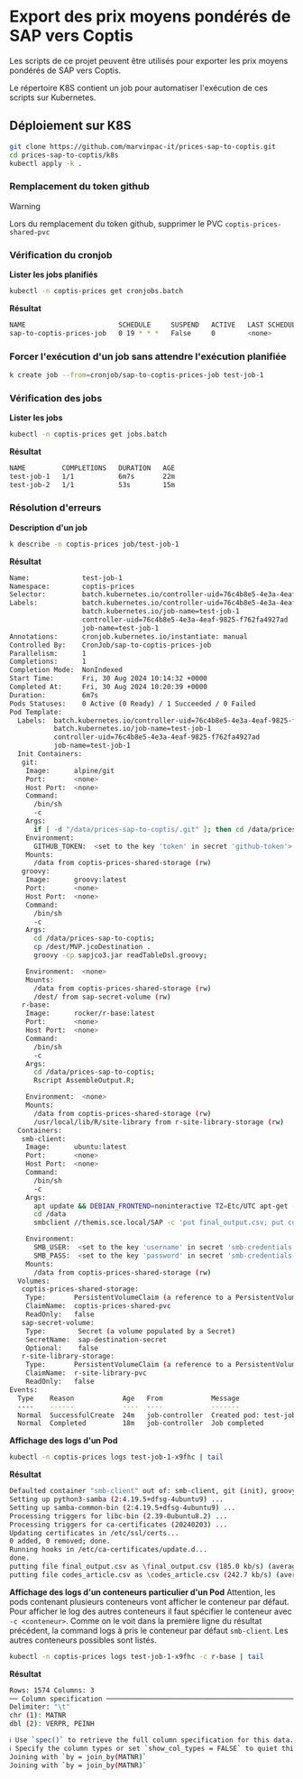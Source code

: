 # Export des prix moyens pondérés de SAP vers Coptis

Les scripts de ce projet peuvent être utilisés pour exporter les prix moyens pondérés de SAP
vers Coptis.

Le répertoire K8S contient un job pour automatiser l'exécution de ces scripts sur Kubernetes.

## Déploiement sur K8S

```sh
git clone https://github.com/marvinpac-it/prices-sap-to-coptis.git
cd prices-sap-to-coptis/k8s
kubectl apply -k .
```

### Remplacement du token github

> [!WARNING]
> Lors du remplacement du token github, supprimer le PVC `coptis-prices-shared-pvc`

### Vérification du cronjob

**Lister les jobs planifiés**
```sh
kubectl -n coptis-prices get cronjobs.batch
```

**Résultat**
```sh
NAME                       SCHEDULE     SUSPEND   ACTIVE   LAST SCHEDULE   AGE
sap-to-coptis-prices-job   0 19 * * *   False     0        <none>          20m
```

### Forcer l'exécution d'un job sans attendre l'exécution planifiée

```sh
k create job --from=cronjob/sap-to-coptis-prices-job test-job-1
```

### Vérification des jobs

**Lister les jobs**
```sh
kubectl -n coptis-prices get jobs.batch
```

**Résultat**
```sh
NAME         COMPLETIONS   DURATION   AGE
test-job-1   1/1           6m7s       22m
test-job-2   1/1           53s        15m
```

### Résolution d'erreurs

**Description d'un job**
```sh
k describe -n coptis-prices job/test-job-1
```

**Résultat**
```sh
Name:             test-job-1
Namespace:        coptis-prices
Selector:         batch.kubernetes.io/controller-uid=76c4b8e5-4e3a-4eaf-9825-f762fa4927ad
Labels:           batch.kubernetes.io/controller-uid=76c4b8e5-4e3a-4eaf-9825-f762fa4927ad
                  batch.kubernetes.io/job-name=test-job-1
                  controller-uid=76c4b8e5-4e3a-4eaf-9825-f762fa4927ad
                  job-name=test-job-1
Annotations:      cronjob.kubernetes.io/instantiate: manual
Controlled By:    CronJob/sap-to-coptis-prices-job
Parallelism:      1
Completions:      1
Completion Mode:  NonIndexed
Start Time:       Fri, 30 Aug 2024 10:14:32 +0000
Completed At:     Fri, 30 Aug 2024 10:20:39 +0000
Duration:         6m7s
Pods Statuses:    0 Active (0 Ready) / 1 Succeeded / 0 Failed
Pod Template:
  Labels:  batch.kubernetes.io/controller-uid=76c4b8e5-4e3a-4eaf-9825-f762fa4927ad
           batch.kubernetes.io/job-name=test-job-1
           controller-uid=76c4b8e5-4e3a-4eaf-9825-f762fa4927ad
           job-name=test-job-1
  Init Containers:
   git:
    Image:      alpine/git
    Port:       <none>
    Host Port:  <none>
    Command:
      /bin/sh
      -c
    Args:
      if [ -d "/data/prices-sap-to-coptis/.git" ]; then cd /data/prices-sap-to-coptis && git pull; else git clone --single-branch --depth 1 https://$(GITHUB_TOKEN)@github.com/marvinpac-it/prices-sap-to-coptis.git /data/prices-sap-to-coptis; fi;
    Environment:
      GITHUB_TOKEN:  <set to the key 'token' in secret 'github-token'>  Optional: false
    Mounts:
      /data from coptis-prices-shared-storage (rw)
   groovy:
    Image:      groovy:latest
    Port:       <none>
    Host Port:  <none>
    Command:
      /bin/sh
      -c
    Args:
      cd /data/prices-sap-to-coptis;
      cp /dest/MVP.jcoDestination .
      groovy -cp sapjco3.jar readTableDsl.groovy;

    Environment:  <none>
    Mounts:
      /data from coptis-prices-shared-storage (rw)
      /dest/ from sap-secret-volume (rw)
   r-base:
    Image:      rocker/r-base:latest
    Port:       <none>
    Host Port:  <none>
    Command:
      /bin/sh
      -c
    Args:
      cd /data/prices-sap-to-coptis;
      Rscript AssembleOutput.R;

    Environment:  <none>
    Mounts:
      /data from coptis-prices-shared-storage (rw)
      /usr/local/lib/R/site-library from r-site-library-storage (rw)
  Containers:
   smb-client:
    Image:      ubuntu:latest
    Port:       <none>
    Host Port:  <none>
    Command:
      /bin/sh
      -c
    Args:
      apt update && DEBIAN_FRONTEND=noninteractive TZ=Etc/UTC apt-get -y install smbclient
      cd /data
      smbclient //themis.sce.local/SAP -c 'put final_output.csv; put codes_article.csv' --user=SCE/$(SMB_USER)%$(SMB_PASS)

    Environment:
      SMB_USER:  <set to the key 'username' in secret 'smb-credentials'>  Optional: false
      SMB_PASS:  <set to the key 'password' in secret 'smb-credentials'>  Optional: false
    Mounts:
      /data from coptis-prices-shared-storage (rw)
  Volumes:
   coptis-prices-shared-storage:
    Type:       PersistentVolumeClaim (a reference to a PersistentVolumeClaim in the same namespace)
    ClaimName:  coptis-prices-shared-pvc
    ReadOnly:   false
   sap-secret-volume:
    Type:        Secret (a volume populated by a Secret)
    SecretName:  sap-destination-secret
    Optional:    false
   r-site-library-storage:
    Type:       PersistentVolumeClaim (a reference to a PersistentVolumeClaim in the same namespace)
    ClaimName:  r-site-library-pvc
    ReadOnly:   false
Events:
  Type    Reason            Age   From            Message
  ----    ------            ----  ----            -------
  Normal  SuccessfulCreate  24m   job-controller  Created pod: test-job-1-x9fhc
  Normal  Completed         18m   job-controller  Job completed
```

**Affichage des logs d'un Pod**
```sh
kubectl -n coptis-prices logs test-job-1-x9fhc | tail
```

**Résultat**
```sh
Defaulted container "smb-client" out of: smb-client, git (init), groovy (init), r-base (init)
Setting up python3-samba (2:4.19.5+dfsg-4ubuntu9) ...
Setting up samba-common-bin (2:4.19.5+dfsg-4ubuntu9) ...
Processing triggers for libc-bin (2.39-0ubuntu8.2) ...
Processing triggers for ca-certificates (20240203) ...
Updating certificates in /etc/ssl/certs...
0 added, 0 removed; done.
Running hooks in /etc/ca-certificates/update.d...
done.
putting file final_output.csv as \final_output.csv (185.0 kb/s) (average 185.0 kb/s)
putting file codes_article.csv as \codes_article.csv (242.7 kb/s) (average 214.5 kb/s)
```

**Affichage des logs d'un conteneurs particulier d'un Pod**
Attention, les pods contenant plusieurs conteneurs vont afficher le conteneur par défaut.
Pour afficher le log des autres conteneurs il faut spécifier le conteneur avec `-c <conteneur>`.
Comme on le voit dans la première ligne du résultat précédent, la command logs à pris le conteneur
par défaut `smb-client`. Les autres conteneurs possibles sont listés.

```sh
kubectl -n coptis-prices logs test-job-1-x9fhc -c r-base | tail
```

**Résultat**
```sh
Rows: 1574 Columns: 3
── Column specification ────────────────────────────────────────────────────────
Delimiter: "\t"
chr (1): MATNR
dbl (2): VERPR, PEINH

ℹ Use `spec()` to retrieve the full column specification for this data.
ℹ Specify the column types or set `show_col_types = FALSE` to quiet this message.
Joining with `by = join_by(MATNR)`
Joining with `by = join_by(MATNR)`

```
